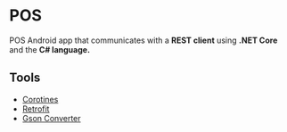 # POS
POS Android app that communicates with a **REST client** using **.NET Core** and the **C# language.**

## Tools
* [Corotines](https://developer.android.com/kotlin/coroutines?gclid=CjwKCAjwg4-EBhBwEiwAzYAlsnZx6Fiuxisif1iUnc1LGNl25-7fjgT_AJgscFCCbJQBus9ZbGLxvhoCBzAQAvD_BwE&gclsrc=aw.ds)
* [Retrofit](https://square.github.io/retrofit/)
* [Gson Converter](https://github.com/square/retrofit/tree/master/retrofit-converters/gson)
